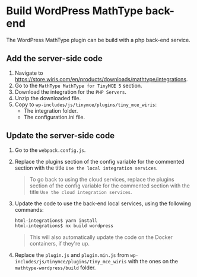 # Build WordPress MathType back-end

The WordPress MathType plugin can be build with a php back-end service.

## Add the server-side code

1. Navigate to https://store.wiris.com/en/products/downloads/mathtype/integrations.
2. Go to the `MathType MathType for TinyMCE 5` section.
3. Download the integration for the `PHP Servers`.
4. Unzip the downloaded file.
5. Copy to `wp-includes/js/tinymce/plugins/tiny_mce_wiris`: 
    * The integration folder. 
    * The configuration.ini file.

## Update the server-side code

1. Go to the `webpack.config.js`.
2. Replace the plugins section of the config variable for the commented section with the title `Use the local integration services`.

    > To go back to using the cloud services, replace the plugins section of the config variable for the commented section with the title `Use the cloud integration services`.

3. Update the code to use the back-end local services, using the following commands:

    ```sh
    html-integrations$ yarn install
    html-integrations$ nx build wordpress
    ``` 

    > This will also automatically update the code on the Docker containers, if they're up.

4. Replace the `plugin.js` and `plugin.min.js` from `wp-includes/js/tinymce/plugins/tiny_mce_wiris` with the ones on the `mathtype-wordpress/build` folder.